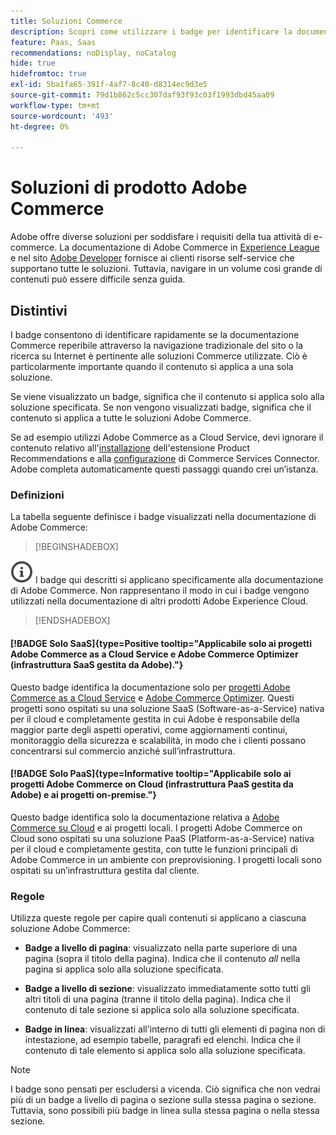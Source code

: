 ```yaml
---
title: Soluzioni Commerce
description: Scopri come utilizzare i badge per identificare la documentazione applicabile alle diverse soluzioni Adobe Commerce (SaaS, PaaS, on-premise).
feature: Paas, Saas
recommendations: noDisplay, noCatalog
hide: true
hidefromtoc: true
exl-id: 5ba1fa65-391f-4af7-8c40-d8314ec9d3e5
source-git-commit: 79d1b862c5cc307daf93f93c03f1993dbd45aa09
workflow-type: tm+mt
source-wordcount: '493'
ht-degree: 0%

---
```


# Soluzioni di prodotto Adobe Commerce

Adobe offre diverse soluzioni per soddisfare i requisiti della tua attività di e-commerce. La documentazione di Adobe Commerce in [Experience League](https://experienceleague.adobe.com/en/docs/commerce) e nel sito [Adobe Developer](https://developer.adobe.com/commerce/docs/) fornisce ai clienti risorse self-service che supportano tutte le soluzioni. Tuttavia, navigare in un volume così grande di contenuti può essere difficile senza guida.

## Distintivi

I badge consentono di identificare rapidamente se la documentazione Commerce reperibile attraverso la navigazione tradizionale del sito o la ricerca su Internet è pertinente alle soluzioni Commerce utilizzate. Ciò è particolarmente importante quando il contenuto si applica a una sola soluzione.

Se viene visualizzato un badge, significa che il contenuto si applica solo alla soluzione specificata. Se non vengono visualizzati badge, significa che il contenuto si applica a tutte le soluzioni Adobe Commerce.

Se ad esempio utilizzi Adobe Commerce as a Cloud Service, devi ignorare il contenuto relativo all&#39;[installazione](../product-recommendations/install-configure.md#install-product-recommendations) dell&#39;estensione Product Recommendations e alla [configurazione](../product-recommendations/install-configure.md#configure-product-recommendations) di Commerce Services Connector. Adobe completa automaticamente questi passaggi quando crei un’istanza.

### Definizioni

La tabella seguente definisce i badge visualizzati nella documentazione di Adobe Commerce:

>[!BEGINSHADEBOX]

![info](../cloud-service/assets/Smock_InfoOutline_18_N.svg) I badge qui descritti si applicano specificamente alla documentazione di Adobe Commerce. Non rappresentano il modo in cui i badge vengono utilizzati nella documentazione di altri prodotti Adobe Experience Cloud.

>[!ENDSHADEBOX]

#### [!BADGE Solo SaaS]{type=Positive tooltip="Applicabile solo ai progetti Adobe Commerce as a Cloud Service e Adobe Commerce Optimizer (infrastruttura SaaS gestita da Adobe)."}

Questo badge identifica la documentazione solo per [progetti Adobe Commerce as a Cloud Service](../cloud-service/overview.md) e [Adobe Commerce Optimizer](../optimizer/overview.md). Questi progetti sono ospitati su una soluzione SaaS (Software-as-a-Service) nativa per il cloud e completamente gestita in cui Adobe è responsabile della maggior parte degli aspetti operativi, come aggiornamenti continui, monitoraggio della sicurezza e scalabilità, in modo che i clienti possano concentrarsi sul commercio anziché sull’infrastruttura.

#### [!BADGE Solo PaaS]{type=Informative tooltip="Applicabile solo ai progetti Adobe Commerce on Cloud (infrastruttura PaaS gestita da Adobe) e ai progetti on-premise."}

Questo badge identifica solo la documentazione relativa a [Adobe Commerce su Cloud](https://experienceleague.adobe.com/en/docs/commerce-on-cloud/user-guide/overview) e ai progetti locali. I progetti Adobe Commerce on Cloud sono ospitati su una soluzione PaaS (Platform-as-a-Service) nativa per il cloud e completamente gestita, con tutte le funzioni principali di Adobe Commerce in un ambiente con preprovisioning. I progetti locali sono ospitati su un’infrastruttura gestita dal cliente.

### Regole

Utilizza queste regole per capire quali contenuti si applicano a ciascuna soluzione Adobe Commerce:

- **Badge a livello di pagina**: visualizzato nella parte superiore di una pagina (sopra il titolo della pagina). Indica che il contenuto _all_ nella pagina si applica solo alla soluzione specificata.

- **Badge a livello di sezione**: visualizzato immediatamente sotto tutti gli altri titoli di una pagina (tranne il titolo della pagina). Indica che il contenuto di tale sezione si applica solo alla soluzione specificata.

- **Badge in linea**: visualizzati all&#39;interno di tutti gli elementi di pagina non di intestazione, ad esempio tabelle, paragrafi ed elenchi. Indica che il contenuto di tale elemento si applica solo alla soluzione specificata.

>[!NOTE]
>
>I badge sono pensati per escludersi a vicenda. Ciò significa che non vedrai più di un badge a livello di pagina o sezione sulla stessa pagina o sezione. Tuttavia, sono possibili più badge in linea sulla stessa pagina o nella stessa sezione.
